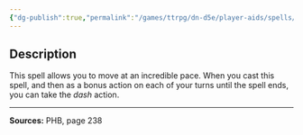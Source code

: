 ```yaml
---
{"dg-publish":true,"permalink":"/games/ttrpg/dn-d5e/player-aids/spells/level-1/expeditrous-retreat/","tags":["TTRPG/DND/5e","verbal","somatic","concentration","Spell"],"noteIcon":""}
---
```



## Description
This spell allows you to move at an incredible pace.
When you cast this spell, and then as a bonus action on each of your turns until the spell ends, you can take the *dash* action.

---

**Sources:** PHB, page 238
